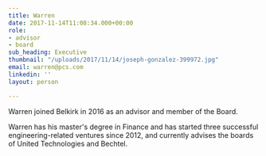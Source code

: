 ```yaml
---
title: Warren
date: 2017-11-14T11:08:34.000+00:00
role:
- advisor
- board
sub_heading: Executive
thumbnail: "/uploads/2017/11/14/joseph-gonzalez-399972.jpg"
email: warren@pcs.com
linkedin: ''
layout: person

---
```

Warren joined Belkirk in 2016 as an advisor and member of the Board.

Warren has his master's degree in Finance and has started three successful engineering-related ventures since 2012, and currently advises the boards of United Technologies and Bechtel.